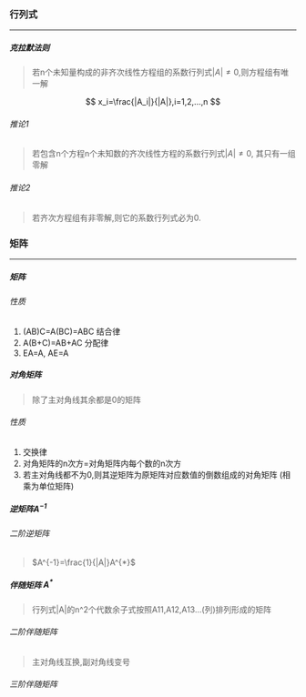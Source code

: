 ### 行列式

---

##### 克拉默法则

> 若n个未知量构成的非齐次线性方程组的系数行列式$|A|\ne0$,则方程组有唯一解

$$
x_i=\frac{|A_i|}{|A|},i=1,2,...,n
$$

###### 推论1

> 若包含n个方程n个未知数的齐次线性方程的系数行列式$|A|\ne0$, 其只有一组零解

###### 推论2

> 若齐次方程组有非零解,则它的系数行列式必为0.

### 矩阵

---

##### 矩阵

###### 性质

1. (AB)C=A(BC)=ABC	结合律
2. A(B+C)=AB+AC         分配律
3. EA=A, AE=A

##### 对角矩阵

> 除了主对角线其余都是0的矩阵

###### 性质

1. 交换律
2. 对角矩阵的n次方=对角矩阵内每个数的n次方
3. 若主对角线都不为0,则其逆矩阵为原矩阵对应数值的倒数组成的对角矩阵 (相乘为单位矩阵)

##### 逆矩阵$A^{-1}$ 

###### 二阶逆矩阵

> $A^{-1}=\frac{1}{|A|}A^{*}$

##### 伴随矩阵 $A^{*}$

> 行列式|A|的n^2个代数余子式按照A11,A12,A13...(列)排列形成的矩阵

###### 二阶伴随矩阵

> 主对角线互换,副对角线变号

###### 三阶伴随矩阵